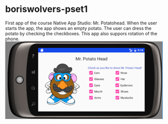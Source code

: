 # boriswolvers-pset1
First app of the course Native App Studio: Mr. Potatohead. When the user starts the app, the app shows an empty potato. The user can dress the potato by checking the checkboxes. This app also suppors rotation of the phone. 
![alt text](https://github.com/boriswolvers/boriswolvers-pset1/blob/master/Screenshots/dressed_land_potato.png "Potato")

